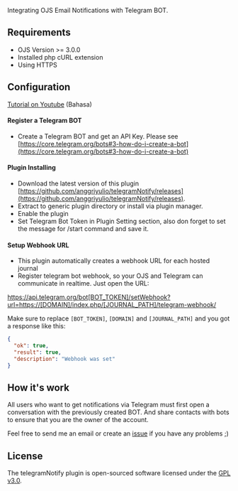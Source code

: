 
Integrating OJS Email Notifications with Telegram BOT.

## Requirements
- OJS Version >= 3.0.0
- Installed php cURL extension
- Using HTTPS

## Configuration

[Tutorial on Youtube](https://www.youtube.com/watch?v=hkSiFnQbV_Q) (Bahasa)

#### Register a Telegram BOT
- Create a Telegram BOT and get an API Key. Please see [https://core.telegram.org/bots#3-how-do-i-create-a-bot](https://core.telegram.org/bots#3-how-do-i-create-a-bot)

#### Plugin Installing
- Download the latest version of this plugin [https://github.com/anggriyulio/telegramNotify/releases](https://github.com/anggriyulio/telegramNotify/releases). 
- Extract to generic plugin directory or install via plugin manager.
- Enable the plugin
- Set Telegram Bot Token in Plugin Setting section, also don forget to set the message for /start command and save it. 


#### Setup Webhook URL
- This plugin automatically creates a webhook URL for each hosted journal
- Register telegram bot webhook, so your OJS and Telegram can communicate in realtime. Just open the URL:

https://api.telegram.org/bot[BOT_TOKEN]/setWebhook?url=https://[DOMAIN]/index.php/[JOURNAL_PATH]/telegram-webhook/

Make sure to replace `[BOT_TOKEN]`, `[DOMAIN]` and `[JOURNAL_PATH]` and you got a response like this:
```json
{
  "ok": true,
  "result": true,
  "description": "Webhook was set"
}
```

## How it's work
All users who want to get notifications via Telegram must first open a conversation with the previously created BOT. And share contacts with bots to ensure that you are the owner of the account.

Feel free to send me an email or create an [issue](https://github.com/anggriyulio/telegramNotify/issues) if you have any problems ;)


## License
The telegramNotify plugin is open-sourced software licensed under the [GPL v3.0](http://www.gnu.org/licenses/gpl-3.0.html).

